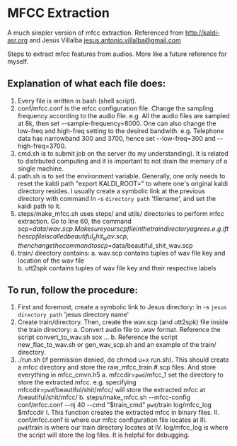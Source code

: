 # MFCC Extraction 
A much simpler version of mfcc extraction. Referenced from http://kaldi-asr.org and Jesús Villalba <jesus.antonio.villalba@gmail.com>

Steps to extract mfcc features from audios. More like a future reference for myself.

## Explanation of what each file does: 
1. Every file is written in bash (shell script).  
2. conf/mfcc.conf is the mfcc configuration file. Change the sampling frequency according to the audio file. e.g. All the audio files are sampled at 8k, then set --sample-frequency=8000. One can also change the low-freq and high-freq setting to the desired bandwith. e.g. Telephone data has narrowband 300 and 3700, hence set --low-freq=300 and --high-freq=3700. 
3. cmd.sh is to submit job on the server (to my understanding). It is related to distrbuted computing and it is important to not drain the memory of a single machine. 
4. path.sh is to set the environment variable. Generally, one only needs to reset the kaldi path "export KALDI_ROOT=" to where one's original kaldi directory resides. I usually create a symbolic link at the previous directory with command ln -s `directory path` 'filename', and set the kaldi path to it.  
5. steps/make_mfcc.sh uses steps/ and utils/ directories to perform mfcc extraction. Go to line 60, the command scp=$data/wav.scp. Make sure your scp file in the train directory agrees. e.g. if the scp file is called beautiful_shit_wav.scp, then change the command to scp=$data/beautiful_shit_wav.scp
6. train/ directory contains: 
	a. wav.scp contains tuples of wav file key and location of the wav file  
	b. utt2spk contains tuples of wav file key and their respective labels 

## To run, follow the procedure: 
1. First and foremost, create a symbolic link to Jesus directory: ln -s `jesus directory path` 'jesus directory name' 
2. Create train/directory. Then, create the wav.scp (and utt2spk) file inside the train directory:
	a. Convert audio file to .wav format. Reference the script convert_to_wav.sh 
	sox ...
	b. Reference the script new_flac_to_wav.sh or gen_wav_scp.sh and an example of the train/ directory.
3. ./run.sh (if permission denied, do chmod u+x run.sh). This should create a mfcc directory and store the raw_mfcc_train.#.scp files. And store everything in mfcc_cmvn.h5
	a. mfccdir=`pwd`/mfcc_1 set the directory to store the extracted mfcc. e.g. specifying mfccdir=`pwd`/beautiful/shit/mfcc/ will store the extracted mfcc at /beautiful/shit/mfcc/
	b. steps/make_mfcc.sh --mfcc-config conf/mfcc.conf --nj 40 --cmd "$train_cmd" `pwd`/train log/mfcc_log $mfccdir 
		I. This function creates the extracted mfcc in binary files. 
		II. conf/mfcc.conf is where our mfcc configuration file locates at 
		III. `pwd`/train is where our train directory locates at 
		IV. log/mfcc_log is where the script will store the log files. It is helpful for debugging. 
	
  
 
